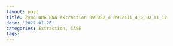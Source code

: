 ```yaml
---
layout: post
title: Zymo DNA RNA extraction B9T0S2_4 B9T24J1_4_5_10_11_12
date: '2022-01-26'
categories: Extraction, CASE
tags: 
---
```

